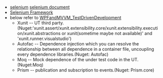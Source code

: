 * [selenium](https://github.com/SeleniumHQ/selenium)  [selenium document](http://www.seleniumhq.org/)
* [Selenium Framework](http://www.seleniumframework.com/)
* below refer to [WPFandMVVM_TestDrivenDevelopment](https://github.com/Wwawawa/WPFandMVVM_TestDrivenDevelopment_SelfBuilding)
  * Xunit -- UT third party.(Nuget:'xunit.assert/xunit.extensibility.core/xunit.extensibility.execution/xunit.abstractions or xunit(sometime maybe not available)' and 'xunit.runner.visualstudio')
  * Autofac -- Dependence injection which you can resolve the relationship between all dependence in a container file, uncoupling every dependence libraries.(Nuget: Autofac)
  * Moq -- Mock dependence of the under test code in the UT.(Nuget:Moq)
  * Prism -- publication and subscription to events.(Nuget: Prism.core)
